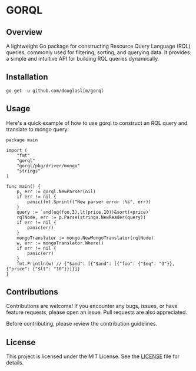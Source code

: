 # GORQL

## Overview
A lightweight Go package for constructing Resource Query Language (RQL) queries, commonly used for filtering, sorting, and querying data.
It provides a simple and intuitive API for building RQL queries dynamically.

## Installation
    go get -u github.com/douglaslim/gorql

## Usage
Here's a quick example of how to use gorql to construct an RQL query and translate to mongo query:
```
package main

import (
	"fmt"
	"gorql"
	"gorql/pkg/driver/mongo"
	"strings"
)

func main() {
	p, err := gorql.NewParser(nil)
	if err != nil {
		panic(fmt.Sprintf("New parser error :%s", err))
	}
	query := `and(eq(foo,3),lt(price,10))&sort(+price)`
	rqlNode, err := p.Parse(strings.NewReader(query))
	if err != nil {
		panic(err)
	}
	mongoTranslator := mongo.NewMongoTranslator(rqlNode)
	w, err := mongoTranslator.Where()
	if err != nil {
		panic(err)
	}
	fmt.Println(w) // {"$and": [{"$and": [{"foo": {"$eq": "3"}}, {"price": {"$lt": "10"}}]}]}
}
```

## Contributions

Contributions are welcome! If you encounter any bugs, issues, or have feature requests, please open an issue. Pull requests are also appreciated.

Before contributing, please review the contribution guidelines.

## License
This project is licensed under the MIT License. See the [LICENSE](LICENSE) file for details.